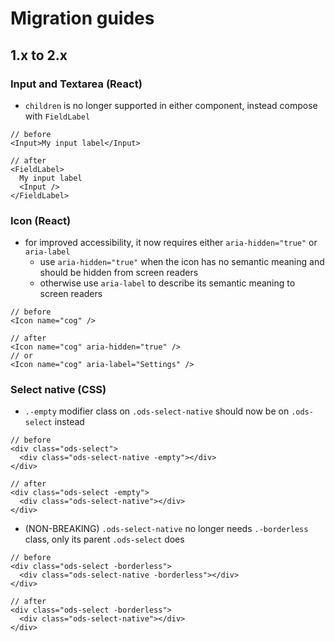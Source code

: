 # Migration guides

## 1.x to 2.x

### Input and Textarea (React)

- `children` is no longer supported in either component, instead compose with `FieldLabel`

```tsx
// before
<Input>My input label</Input>

// after
<FieldLabel>
  My input label
  <Input />
</FieldLabel>
```

### Icon (React)

- for improved accessibility, it now requires either `aria-hidden="true"` or `aria-label`
  - use `aria-hidden="true"` when the icon has no semantic meaning and should be hidden from screen readers
  - otherwise use `aria-label` to describe its semantic meaning to screen readers

```tsx
// before
<Icon name="cog" />

// after
<Icon name="cog" aria-hidden="true" />
// or
<Icon name="cog" aria-label="Settings" />
```

### Select native (CSS)

- `.-empty` modifier class on `.ods-select-native` should now be on `.ods-select` instead

```tsx
// before
<div class="ods-select">
  <div class="ods-select-native -empty"></div>
</div>

// after
<div class="ods-select -empty">
  <div class="ods-select-native"></div>
</div>
```

- (NON-BREAKING) `.ods-select-native` no longer needs `.-borderless` class, only its parent `.ods-select` does

```tsx
// before
<div class="ods-select -borderless">
  <div class="ods-select-native -borderless"></div>
</div>

// after
<div class="ods-select -borderless">
  <div class="ods-select-native"></div>
</div>
```
